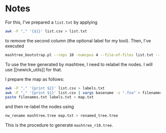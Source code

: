 # Notes

For this, I've prepared a `list.txt` by applying 
```bash
awk -F "," '{$1}' list.csv > list.txt
```
to remove the second column (the optional label for my tool). Then, I've executed

```bash
mashtree_bootstrap.pl --reps 10 -numcpus 4 --file-of-files list.txt -- --mindepth 0 > mashtree.out
```

To use the tree generated by mashtree, I need to relabel the nodes. I will use [[newick_utils]] for that.

I prepare the map as follows:
```bash
awk -F "," '{print $2}' list.csv > labels.txt
awk -F "," '{print $1}' list.csv | xargs basename -s ".fna" > filenames.txt
paste filenames.txt labels.txt > map.txt
```

and then re-label the nodes using
```bash
nw_rename mashtree.tree map.txt > renamed_tree.tree
```

This is the procedure to generate `mashtree_r10.tree`.
